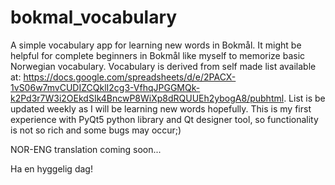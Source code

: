 # bokmal_vocabulary
A simple vocabulary app for learning new words in Bokmål. It might be helpful for complete beginners in Bokmål like myself to memorize basic Norwegian vocabulary.
Vocabulary is derived from self made list available at: https://docs.google.com/spreadsheets/d/e/2PACX-1vS06w7mvCUDIZCQklI2cg3-VfhqJPGGMQk-k2Pd3r7W3i2OEkdSIk4BncwP8WiXp8dRQUUEh2ybogA8/pubhtml. List is be updated weekly as I will be learning new words hopefully.
This is my first experience with PyQt5 python library and Qt designer tool, so functionality is not so rich and some bugs may occur;)

NOR-ENG translation coming soon...

Ha en hyggelig dag!
